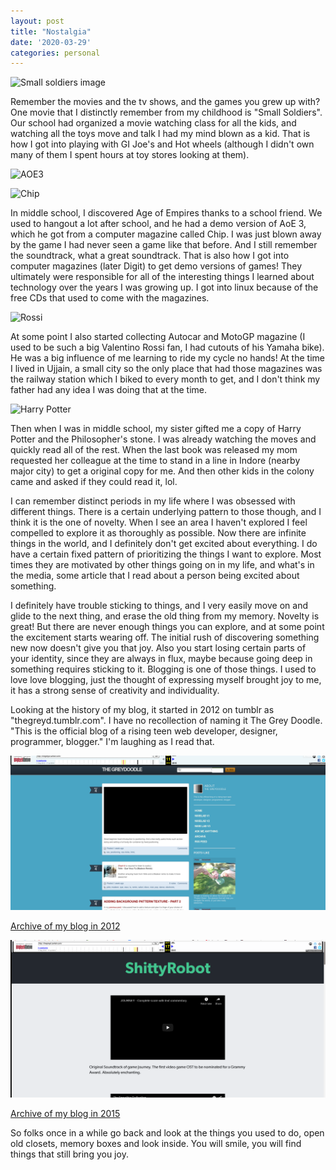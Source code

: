 ```yaml
---
layout: post
title: "Nostalgia"
date: '2020-03-29'
categories: personal
---
```


![Small soldiers image](https://images-na.ssl-images-amazon.com/images/I/51KDF1PV22L._AC_.jpg "Small soldiers")

Remember the movies and the tv shows, and the games you grew up with? One movie that I distinctly remember from my childhood is "Small Soldiers". Our school had organized a movie watching class for all the kids, and watching all the toys move and talk I had my mind blown as a kid. That is how I got into playing with GI Joe's and Hot wheels (although I didn't own many of them I spent hours at toy stores looking at them).

<!-- more -->

![AOE3](https://upload.wikimedia.org/wikipedia/en/9/9b/Aoeiii-cover.jpg "AOE3")

![Chip](https://upload.wikimedia.org/wikipedia/en/0/07/CHIP-India-September-2013.jpg "Chip")

In middle school, I discovered Age of Empires thanks to a school friend. We used to hangout a lot after school, and he had a demo version of AoE 3, which he got from a computer magazine called Chip. I was just blown away by the game I had never seen a game like that before. And I still remember the soundtrack, what a great soundtrack. That is also how I got into computer magazines (later Digit) to get demo versions of games! They ultimately were responsible for all of the interesting things I learned about technology over the years I was growing up. I got into linux because of the free CDs that used to come with the magazines.

![Rossi](https://www.cycleworld.com/resizer/ApxtOkMRqF7P-tBEHrIhmwChDQ4=/1034x776/arc-anglerfish-arc2-prod-bonnier.s3.amazonaws.com/public/646XTOYDLNFZTIJYJU6NG4YJDM.jpg "Rossi")

At some point I also started collecting Autocar and MotoGP magazine (I used to be such a big Valentino Rossi fan, I had cutouts of his Yamaha bike). He was a big influence of me learning to ride my cycle no hands! At the time I lived in Ujjain, a small city so the only place that had those magazines was the railway station which I biked to every month to get, and I don't think my father had any idea I was doing that at the time.

![Harry Potter](https://upload.wikimedia.org/wikipedia/en/6/6b/Harry_Potter_and_the_Philosopher%27s_Stone_Book_Cover.jpg "Harry Potter")

Then when I was in middle school, my sister gifted me a copy of Harry Potter and the Philosopher's stone. I was already watching the moves and quickly read all of the rest. When the last book was released my mom requested her colleague at the time to stand in a line in Indore (nearby major city) to get a original copy for me. And then other kids in the colony came and asked if they could read it, lol.

I can remember distinct periods in my life where I was obsessed with different things. There is a certain underlying pattern to those though, and I think it is the one of novelty. When I see an area I haven't explored I feel compelled to explore it as thoroughly as possible. Now there are infinite things in the world, and I definitely don't get excited about everything. I do have a certain fixed pattern of prioritizing the things I want to explore. Most times they are motivated by other things going on in my life, and what's in the media, some article that I read about a person being excited about something.

I definitely have trouble sticking to things, and I very easily move on and glide to the next thing, and erase the old thing from my memory. Novelty is great! But there are never enough things you can explore, and at some point the excitement starts wearing off. The initial rush of discovering something new now doesn't give you that joy. Also you start losing certain parts of your identity, since they are always in flux, maybe because going deep in something requires sticking to it. Blogging is one of those things. I used to love love blogging, just the thought of expressing myself brought joy to me, it has a strong sense of creativity and individuality.

Looking at the history of my blog, it started in 2012 on tumblr as "thegreyd.tumblr.com". I have no recollection of naming it The Grey Doodle. "This is the official blog of a rising teen web developer, designer, programmer, blogger." I'm laughing as I read that.

![Blog in 2012](/images/blog2012.png)

[Archive of my blog in 2012](https://web.archive.org/web/20120511190437/http://thegreyd.tumblr.com/)

![Blog in 2015](/images/blog2015.png)

[Archive of my blog in 2015](https://web.archive.org/web/20151017231923/http://thegreyd.tumblr.com/)

So folks once in a while go back and look at the things you used to do, open old closets, memory boxes and look inside. You will smile, you will find things that still bring you joy.
